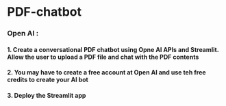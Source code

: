 # PDF-chatbot
### Open AI  : 

#### 1. Create a conversational PDF chatbot using Opne AI APIs and Streamlit. Allow the user to upload a PDF file and chat with the PDF contents

#### 2. You may have to create a free account at Open AI and use teh free credits to create your AI bot 

#### 3. Deploy the Streamlit app 
